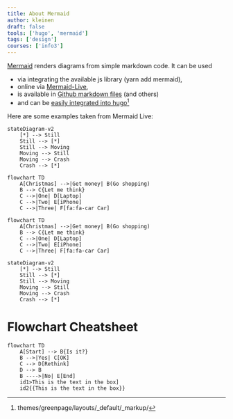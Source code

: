 ```yaml
---
title: About Mermaid
author: kleinen
draft: false
tools: ['hugo', 'mermaid']
tags: ['design']
courses: ['info3']
---
```

[Mermaid](https://mermaid.js.org/) renders diagrams from simple markdown code. It can be used
- via integrating the available js library (yarn add mermaid),
- online via [Mermaid-Live](https://mermaid.live/),
- is available in [Github markdown files](https://docs.github.com/en/get-started/writing-on-github/working-with-advanced-formatting/creating-diagrams) (and others)
- and can be [easily integrated into hugo](https://gohugo.io/content-management/diagrams/#mermaid-diagrams)[^1]

Here are some examples taken from Mermaid Live:



```mermaid
stateDiagram-v2
    [*] --> Still
    Still --> [*]
    Still --> Moving
    Moving --> Still
    Moving --> Crash
    Crash --> [*]
```

    flowchart TD
        A[Christmas] -->|Get money| B(Go shopping)
        B --> C{Let me think}
        C -->|One| D[Laptop]
        C -->|Two| E[iPhone]
        C -->|Three| F[fa:fa-car Car]

```mermaid
flowchart TD
    A[Christmas] -->|Get money| B(Go shopping)
    B --> C{Let me think}
    C -->|One| D[Laptop]
    C -->|Two| E[iPhone]
    C -->|Three| F[fa:fa-car Car]
```

```mermaid
stateDiagram-v2
    [*] --> Still
    Still --> [*]
    Still --> Moving
    Moving --> Still
    Moving --> Crash
    Crash --> [*]
  ```

# Flowchart Cheatsheet
```mermaid
flowchart TD
    A[Start] --> B{Is it?}
    B -->|Yes| C[OK]
    C --> D[Rethink]
    D --> B
    B ---->|No| E[End]
    id1>This is the text in the box]
    id2{{This is the text in the box}}
```
[^1]: themes/greenpage/layouts/_default/_markup/